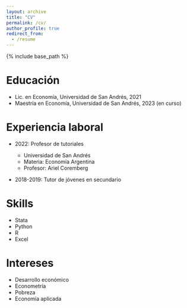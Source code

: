 ```yaml
---
layout: archive
title: "CV"
permalink: /cv/
author_profile: true
redirect_from:
  - /resume
---
```


{% include base_path %}

Educación
======
* Lic. en Economía, Universidad de San Andrés, 2021
* Maestría en Economía, Universidad de San Andrés, 2023 (en curso)

Experiencia laboral
======
* 2022: Profesor de tutoriales
  * Universidad de San Andrés
  * Materia: Economía Argentina
  * Profesor: Ariel Coremberg

* 2018-2019: Tutor de jóvenes en secundario
  
Skills
======
* Stata
* Python
* R
* Excel

Intereses
======
* Desarrollo económico
* Econometría
* Pobreza
* Economía aplicada

